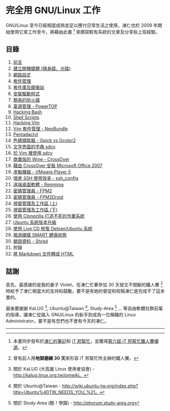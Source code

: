 # 完全用 GNU/Linux 工作

GNU/Linux 至今已經相當成熟並足以應付日常生活之使用，凍仁也於 2009 年開始使用它來工作至今，將藉由此書 [^1] 來撰寫較有系統的文章及分享些上班經驗。

## 目錄

1. [前言](01.intro.md)
1. [建立開機媒體 (隨身碟、光碟)](02.build-bootable-usb-cd.md)
1. [網路設定](03.network-setting.md)
1. [套件管理](04.package-management.md)
1. [套件庫及鏡像站](05.reopsiroty-and-mirror.md)
1. [安裝驅動程式](06.patch-device-driver.md)
1. [簡易的防火牆](07.ufw.md)
1. [電源管理 - PowerTOP](08.power-management-with-powertop.md)
1. [Hacking Bash](09.hacking-bash.md)
1. [Shell Scripts](10.shell-script.md)
1. [Hacking Vim](11.hacking-vim.md)
1. [Vim 套件管理 - NeoBundle](12.vim-plugin-neobundle.md)
1. [Pentadactyl](13.pentadactyl.md)
1. [色碼擷取器 - Gpick vs Gcolor2](14.gpick-vs-gcolor2.md)
1. [文字界面的字典 sdcv](15.sdcv.md)
1. [於 Vim 裡使用 sdcv](16.sdcv-in-vim.md)
1. [商業版的 Wine - CrossOver](17.crossover.md)
1. [藉由 CrossOver 安裝 Microsoft Office 2007](18.office-2007.md)
1. [虛擬機器 - VMware Player 5](19.virtual-machine.md)
1. [增進 SSH 使用效率 - ssh_config](20.ssh_config.md)
1. [遠端桌面軟體 - Remmina](21.remmina.md)
1. [密碼管理員 - FPM2](22.fpm2.md)
1. [密碼管理員 - FPM2Droid](23.fpm2droid.md)
1. [視窗管理及工作區 (上)](24.wm-and-workspace-1.md)
1. [視窗管理及工作區 (下)](25.wm-and-workspace-2.md)
1. [使用 Clonezilla 打造不死的作業系統](26.clonezilla.md)
1. [Ubuntu 系統版本升級](27.upgrading-ubuntu.md)
1. [使用 Live CD 修復 Debian/Ubuntu 系統](28.recovery-with-live-cd.md)
1. [檢測硬碟 SMART 健康狀態](29.checking-hd-smart.md)
1. [銷毀資料 - Shred](30.shreding-disk.md)
1. 附錄
 1. [將 Markdown 文件轉成 HTML](_1.convert-markdown-to-html.md)

## 誌謝

首先，最感謝的是我的妻子 Violet，在凍仁忙著參加 30 天發文不間斷的鐵人賽 [^2] 時給予了凍仁相當大的支持和鼓勵，要不是有她的督促和校稿凍仁是完成不了這本書的。

最後要謝謝 KaLUG [^3], Ubuntu@Taiwan [^4], Study-Area [^5] ... 等自由軟體社群前輩的指導，讓凍仁從踏入 GNU/Linux 的新手到成為一位稱職的 Linux Administrator，要不是有您們也不會有今天的凍仁。

----

[^1]: 本書同步發布於[凍仁的筆記](http://note.drx.tw/2013/09/working-on-gnu-linux.html)和 [iT 邦幫忙](http://ithelp.ithome.com.tw/ironman6/player/chusiang/tech/1)，並獲得[第六屆 iT 邦幫忙鐵人賽優選](http://ithelp.ithome.com.tw/question/10142953)。
[^2]: 曾有前人用**地獄磨練 30 天**來形容 iT 邦幫忙所主辦的鐵人賽。
[^3]: 關於 KaLUG (大高雄 Linux 使用者協會) - http://kalug.linux.org.tw/pmwiki。
[^4]: 關於 Ubuntu@Taiwan - http://wiki.ubuntu-tw.org/index.php?title=Ubuntu%40TW_NEEDS_YOU_%21。
[^5]: 關於 Study-Area (酷！學園) - http://phorum.study-area.org
